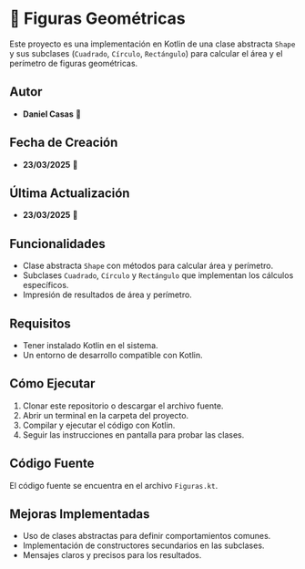 # 🔷 Figuras Geométricas

Este proyecto es una implementación en Kotlin de una clase abstracta `Shape` y sus subclases (`Cuadrado`, `Círculo`, `Rectángulo`) para calcular el área y el perímetro de figuras geométricas.

## Autor
- **Daniel Casas** 👤

## Fecha de Creación
- **23/03/2025** 📅

## Última Actualización
- **23/03/2025** 📅

## Funcionalidades
- Clase abstracta `Shape` con métodos para calcular área y perímetro.
- Subclases `Cuadrado`, `Círculo` y `Rectángulo` que implementan los cálculos específicos.
- Impresión de resultados de área y perímetro.

## Requisitos
- Tener instalado Kotlin en el sistema.
- Un entorno de desarrollo compatible con Kotlin.

## Cómo Ejecutar
1. Clonar este repositorio o descargar el archivo fuente.
2. Abrir un terminal en la carpeta del proyecto.
3. Compilar y ejecutar el código con Kotlin.
4. Seguir las instrucciones en pantalla para probar las clases.

## Código Fuente
El código fuente se encuentra en el archivo `Figuras.kt`.

## Mejoras Implementadas
- Uso de clases abstractas para definir comportamientos comunes.
- Implementación de constructores secundarios en las subclases.
- Mensajes claros y precisos para los resultados.
